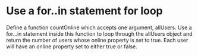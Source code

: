 # Use a for..in statement for loop

Define a function countOnline which accepts one argument, allUsers.
Use a for...in statement inside this function to loop through the allUsers object and return the number of users whose online property is set to true.
Each user will have an online property set to either true or false.